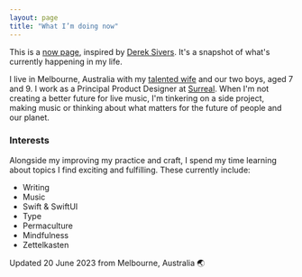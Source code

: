 ```yaml
---
layout: page
title: "What I’m doing now"
---
```


This is a [now page](https://nownownow.com/about), inspired by [Derek Sivers](https://sive.rs/now). It's a snapshot of what's currently happening in my life.

I live in Melbourne, Australia with my [talented wife](https://instagram.com/maryannemoodie) and our two boys, aged 7 and 9. I work as a Principal Product Designer at [Surreal](http://surreal.live). When I'm not creating a better future for live music, I'm tinkering on a side project, making music or thinking about what matters for the future of people and our planet.

### Interests

Alongside my improving my practice and craft, I spend my time learning about topics I find exciting and fulfilling. These currently include:

- Writing
- Music
- Swift & SwiftUI
- Type
- Permaculture
- Mindfulness
- Zettelkasten

<p class="text-sm metadata">Updated 20 June 2023 from Melbourne, Australia 🌏</p>
